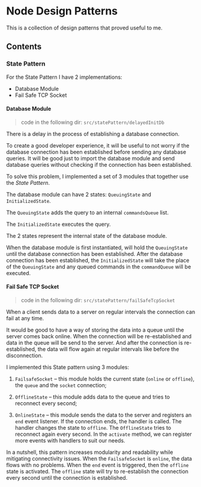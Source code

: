 # Node Design Patterns

This is a collection of design patterns that proved useful to me.

## Contents

### State Pattern

For the State Pattern I have 2 implementations:

- Database Module
- Fail Safe TCP Socket

#### Database Module

> code in the following dir: `src/statePattern/delayedInitDb`

There is a delay in the process of establishing a database connection.

To create a good developer experience, it will be useful to not worry if the database connection has been established before sending any database queries. It will be good just to import the database module and send database queries without checking if the connection has been established.

To solve this problem, I implemented a set of 3 modules that together use the _State Pattern_.

The database module can have 2 states: `QueuingState` and `InitializedState`.

The `QueuingState` adds the query to an internal `commandsQueue` list.

The `InitializedState` executes the query.

The 2 states represent the internal state of the database module.

When the database module is first instantiated, will hold the `QueuingState` until the database connection has been established. After the database connection has been established, the `InitializedState` will take the place of the `QueuingState` and any queued commands in the `commandQueue` will be executed.

#### Fail Safe TCP Socket

> code in the following dir: `src/statePattern/failSafeTcpSocket`

When a client sends data to a server on regular intervals the connection can fail at any time.

It would be good to have a way of storing the data into a queue until the server comes back online. When the  connection will be re-established and data in the queue will be send to the server. And after the connection is re-established, the data will flow again at regular intervals like before the disconnection.

I implemented this State pattern using 3 modules:

1. `FailsafeSocket` – this module holds the current state (`online` or `offline`), the `queue` and the `socket` connection;

2. `OfflineState` – this module adds data to the queue and tries to reconnect every second;
3. `OnlineState` – this module sends the data to the server and registers an `end` event listener. If the connection ends, the handler is called. The handler changes the state to `offline`. The `OfflineState` tries to reconnect again every second. In the `activate` method, we can register more events with handlers to suit our needs.

In a nutshell, this pattern increases modularity and readability while mitigating connectivity issues. When the `FailsafeSocket` is `online`, the data flows with no problems. When the `end` event is triggered, then the `offline` state is activated. The `offline` state will try to re-establish the connection every second until the connection is established.
